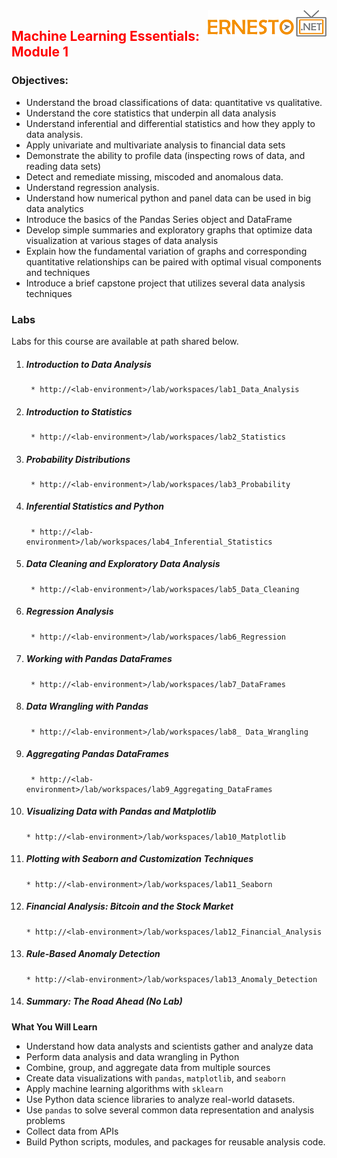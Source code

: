 <img align="right" src="./logo.png">


<h2><span style="color:red;">Machine Learning Essentials: Module 1</span></h2>


### Objectives: 

- Understand the broad classifications of data: quantitative vs qualitative. 
- Understand the core statistics that underpin all data analysis 
- Understand inferential and differential statistics and how they apply to data analysis.
- Apply univariate and multivariate analysis to financial data sets
- Demonstrate the ability to profile data (inspecting rows of data, and reading data sets)
- Detect and remediate missing, miscoded and anomalous data.
- Understand regression analysis.
- Understand how numerical python and panel data can be used in big data analytics
- Introduce the basics of the Pandas Series object and DataFrame
- Develop simple summaries and exploratory graphs that optimize data visualization at various stages of data analysis
- Explain how the fundamental variation of graphs and corresponding quantitative relationships can be paired with optimal visual components and techniques
- Introduce a brief capstone project that utilizes several data analysis techniques


### Labs

Labs for this course are available at path shared below.

1. ##### Introduction to Data Analysis
		* http://<lab-environment>/lab/workspaces/lab1_Data_Analysis
2. ##### Introduction to Statistics
		* http://<lab-environment>/lab/workspaces/lab2_Statistics
3. ##### Probability Distributions
		* http://<lab-environment>/lab/workspaces/lab3_Probability
4. ##### Inferential Statistics and Python
		* http://<lab-environment>/lab/workspaces/lab4_Inferential_Statistics
5. ##### Data Cleaning and Exploratory Data Analysis
		* http://<lab-environment>/lab/workspaces/lab5_Data_Cleaning
6. ##### Regression Analysis
		* http://<lab-environment>/lab/workspaces/lab6_Regression
7. ##### Working with Pandas DataFrames
		* http://<lab-environment>/lab/workspaces/lab7_DataFrames
8. ##### Data Wrangling with Pandas
		* http://<lab-environment>/lab/workspaces/lab8_ Data_Wrangling
9. ##### Aggregating Pandas DataFrames
		* http://<lab-environment>/lab/workspaces/lab9_Aggregating_DataFrames
10. ##### Visualizing Data with Pandas and Matplotlib
		* http://<lab-environment>/lab/workspaces/lab10_Matplotlib
11. ##### Plotting with Seaborn and Customization Techniques
		* http://<lab-environment>/lab/workspaces/lab11_Seaborn
12. ##### Financial Analysis: Bitcoin and the Stock Market
		* http://<lab-environment>/lab/workspaces/lab12_Financial_Analysis
13. ##### Rule-Based Anomaly Detection
		* http://<lab-environment>/lab/workspaces/lab13_Anomaly_Detection
14. ##### Summary: The Road Ahead (No Lab)


**What You Will Learn**

- Understand how data analysts and scientists gather and analyze data
- Perform data analysis and data wrangling in Python
- Combine, group, and aggregate data from multiple sources
- Create data visualizations with `pandas`, `matplotlib`, and `seaborn`
- Apply machine learning algorithms with `sklearn`
- Use Python data science libraries to analyze real-world datasets.
- Use `pandas` to solve several common data representation and analysis problems
- Collect data from APIs
- Build Python scripts, modules, and packages for reusable analysis code.